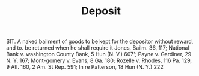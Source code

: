 ---
title: Deposit
letter: D
permalink: "/definitions/bld-deposit.html"
body: SIT. A naked bailment of goods to be kept for the depositor without reward,
  and to. be returned when he shall require it Jones, Bailm. 36, 117; National Bank
  v. washington County Bank, 5 Hun (N. V.) 607'; Payne v. Gardiner, 29 N. Y. 167;
  Mont-gomery v. Evans, 8 Ga. 180; Rozelle v. Rhodes, 116 Pa. 129, 9 Atl. 160, 2 Am.
  St Rep. 591; In re Patterson, 18 Hun (N. Y.) 222
published_at: '2018-07-07'
source: Black's Law Dictionary 2nd Ed (1910)
layout: post
---